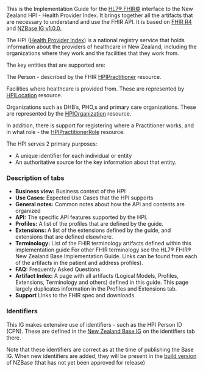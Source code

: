 
This is the Implementation Guide for the [HL7® FHIR©](http://hl7.org/fhir) interface to the New Zealand HPI - Health Provider Index. It brings together all the artifacts that are necessary to understand and use the FHIR API.
It is based on  [FHIR R4](http://hl7.org/fhir/) and [NZBase IG v1.0.0.](https://fhir.org.nz/ig/base/history.html)

The HPI ([Health Provider Index](https://www.health.govt.nz/our-work/health-identity/health-provider-index)) is a national registry service that holds information about the providers of healthcare in New Zealand, including the organizations where they work and the facilities that they work from.

The key entities that are supported are:

The Person - described by the FHIR [HPIPractitioner](StructureDefinition-HPIPractitioner.html) resource.

Facilities where healthcare is provided from. These are represented by [HPILocation](StructureDefinition-HpiLocation.html) resource.

Organizations such as DHB’s, PHO,s and primary care organizations. These are represented by the [HPIOrganization](StructureDefinition-HpiOrganization.html) resource.

In addition, there is support for registering where a Practitioner works, and in what role - the [HPIPractitionerRole](StructureDefinition-HPIPractitionerRole.html) resource.

The HPI serves 2 primary purposes:

* A unique identifier for each individual or entity
* An authoritative source for the key information about that entity.


### Description of tabs

* **Business view:**  Business context of the HPI
* **Use Cases:**  Expected Use Cases that the HPI supports
* **General notes:**  Common notes about how the API and contents are organized
* **API:** The specific API features supported by the HPI.
* **Profiles:** A list of the profiles that are defined by the guide. 
* **Extensions:** A list of the extensions defined by the guide, and extensions that are defined elsewhere.
* **Terminology:** List of the FHIR terminology artifacts defined within this implementation guide For other FHIR terminology see the HL7® FHIR® New Zealand Base Implementation Guide. Links can be found from each of the artifacts in the patient and address profiles).
* **FAQ:** Frequently Asked Questions
* **Artifact Index:** A page with all artifacts (Logical Models, Profiles, Extensions, Terminology and others) defined in this guide. This page largely duplicates information in the Profiles and Extensions tab.
* **Support** Links to the FHIR spec and downloads. 

### Identifiers

This IG makes extensive use of identifiers - such as the HPI Person ID (CPN). These
are defined in the [New Zealand Base IG](https://fhir.org.nz/ig/base/namingSystems.html) on the identifiers tab there.

Note that these identifiers are correct as at the time of publishing the Base IG. When
new identifiers are added, they will be present in the [build version](http://build.fhir.org/ig/HL7NZ/nzbase/branches/master/index.html) of NZBase (that has not yet been approved for release)

